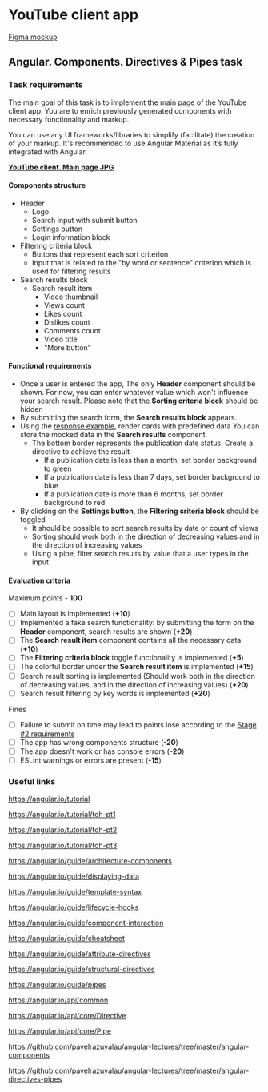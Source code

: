 
# YouTube client app

[Figma mockup](https://www.figma.com/file/tS3Zqk138yXUmRxSWKDv4r/YouTube-client?node-id=0%3A1)

## Angular. Components. Directives & Pipes task

### Task requirements
The main goal of this task is to implement the main page of the YouTube client app.
You are to enrich previously generated components with necessary functionality and markup.

You can use any UI frameworks/libraries to simplify (facilitate) the creation of your markup. It's recommended to use Angular Material as it’s fully integrated with Angular.

**[YouTube client. Main page JPG](https://github.com/rolling-scopes-school/tasks/blob/master/tasks/angular/main.jpg)**

#### Components structure
- Header
    - Logo
    - Search input with submit button
    - Settings button
    - Login information block
- Filtering criteria block
    - Buttons that represent each sort criterion
    - Input that is related to the "by word or sentence" criterion which is used for filtering results
- Search results block
    - Search result item
        - Video thumbnail
        - Views count
        - Likes count
        - Dislikes count
        - Comments count
        - Video title
        - "More button"

#### Functional requirements
- Once a user is entered the app, The only **Header** component should be shown.
For now, you can enter whatever value which won't influence your search result.
Please note that the **Sorting criteria block** should be hidden
- By submitting the search form, the **Search results block** appears.
- Using the [response example](https://github.com/rolling-scopes-school/tasks/blob/master/tasks/angular/response.json), render cards with predefined data
    You can store the mocked data in the **Search results** component
    - The bottom border represents the publication date status. Create a directive to achieve the result
        - If a publication date is less than a month, set border background to green
        - If a publication date is less than 7 days, set border background to blue
        - If a publication date is more than 6 months, set border background to red
- By clicking on the **Settings button**, the **Filtering criteria block** should be toggled
    - It should be possible to sort search results by date or count of views
    - Sorting should work both in the direction of decreasing values and in the direction of increasing values
    - Using a pipe, filter search results by value that a user types in the input

#### Evaluation criteria
Maximum points - **100**

- [ ] Main layout is implemented (**+10**)
- [ ] Implemented a fake search functionality: by submitting the form on the **Header** component, search results are shown (**+20**)
- [ ] The **Search result item** component contains all the necessary data (**+10**)
- [ ] The **Filtering criteria block** toggle functionality is implemented (**+5**)
- [ ] The colorful border under the **Search result item** is implemented (**+15**)
- [ ] Search result sorting is implemented (Should work both in the direction of decreasing values, and in the direction of increasing values) (**+20**)
- [ ] Search result filtering by key words is implemented (**+20**)

Fines
- [ ] Failure to submit on time may lead to points lose according to the [Stage #2 requirements](https://docs.rs.school/#/stage2?id=%d0%94%d0%b5%d0%b4%d0%bb%d0%b0%d0%b9%d0%bd%d1%8b)
- [ ] The app has wrong components structure (**-20**)
- [ ] The app doesn't work or has console errors (**-20**)
- [ ] ESLint warnings or errors are present (**-15**)

### Useful links
https://angular.io/tutorial

https://angular.io/tutorial/toh-pt1

https://angular.io/tutorial/toh-pt2

https://angular.io/tutorial/toh-pt3

https://angular.io/guide/architecture-components

https://angular.io/guide/displaying-data

https://angular.io/guide/template-syntax

https://angular.io/guide/lifecycle-hooks

https://angular.io/guide/component-interaction

https://angular.io/guide/cheatsheet

https://angular.io/guide/attribute-directives

https://angular.io/guide/structural-directives

https://angular.io/guide/pipes

https://angular.io/api/common

https://angular.io/api/core/Directive

https://angular.io/api/core/Pipe

https://github.com/pavelrazuvalau/angular-lectures/tree/master/angular-components

https://github.com/pavelrazuvalau/angular-lectures/tree/master/angular-directives-pipes
